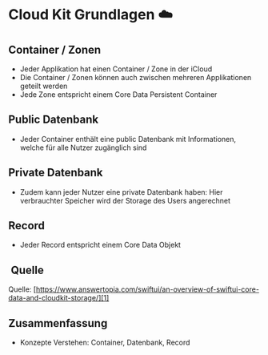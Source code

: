 # Cloud Kit Grundlagen ☁️

## Container / Zonen
- Jeder Applikation hat einen Container / Zone in der iCloud 
- Die Container / Zonen können auch zwischen mehreren Applikationen geteilt werden
- Jede Zone entspricht einem Core Data Persistent Container

## Public Datenbank
- Jeder Container enthält eine public Datenbank mit Informationen, welche für alle Nutzer zugänglich sind

## Private Datenbank
- Zudem kann jeder Nutzer eine private Datenbank haben: Hier verbrauchter Speicher wird der Storage des Users angerechnet

## Record
- Jeder Record entspricht einem Core Data Objekt

##  Quelle
Quelle: [https://www.answertopia.com/swiftui/an-overview-of-swiftui-core-data-and-cloudkit-storage/][1]


## Zusammenfassung
- Konzepte Verstehen: Container, Datenbank, Record

[1]:	https://www.answertopia.com/swiftui/an-overview-of-swiftui-core-data-and-cloudkit-storage/